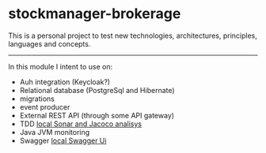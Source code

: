 # stockmanager-brokerage

This is a personal project to test new technologies, architectures, principles, languages and concepts.

---
In this module I intent to use on:
* Auh integration (Keycloak?)
* Relational database (PostgreSql and Hibernate)
* migrations
* event producer
* External REST API (through some API gateway)
* TDD
[local Sonar and Jacoco analisys](http://wsl.local:9000/dashboard?id=br.com.mb%3Astockmanager-brokerage)
* Java JVM monitoring
* Swagger
[local Swagger Ui](http://wsl.local:8081/swagger-ui/#/brokerage-controller)